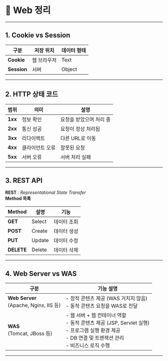 # 📌 Web 정리

---

## 1. Cookie vs Session

| 구분      | 저장 위치      | 데이터 형태 |
|-----------|----------------|-------------|
| **Cookie** | 웹 브라우저    | Text        |
| **Session**| 서버           | Object      |

---

## 2. HTTP 상태 코드

| 범위  | 의미           | 설명                  |
|-------|---------------|-----------------------|
| **1xx** | 정보 확인      | 요청을 받았으며 처리 중 |
| **2xx** | 통신 성공      | 요청이 정상 처리됨      |
| **3xx** | 리다이렉트     | 다른 URL로 이동         |
| **4xx** | 클라이언트 오류| 잘못된 요청             |
| **5xx** | 서버 오류     | 서버 처리 실패          |

---

## 3. REST API

**REST** : *Representational State Transfer*  
**Method 목록**

| Method   | 설명      | 기능     |
|----------|-----------|----------|
| **GET**    | Select    | 데이터 조회 |
| **POST**   | Create    | 데이터 생성 |
| **PUT**    | Update    | 데이터 수정 |
| **DELETE** | Delete    | 데이터 삭제 |

---

## 4. Web Server vs WAS

| 구분        | 기능 설명 |
|-------------|-----------|
| **Web Server** <br>(Apache, Nginx, IIS 등) | - 정적 콘텐츠 제공 (WAS 거치지 않음)<br>- 동적 콘텐츠 요청을 WAS로 전달 |
| **WAS** <br>(Tomcat, JBoss 등) | - 웹 서버 + 웹 컨테이너 역할<br>- 동적 콘텐츠 제공 (JSP, Servlet 실행)<br>- 프로그램 실행 환경 제공<br>- DB 연결 및 트랜잭션 관리<br>- 비즈니스 로직 수행 |

---